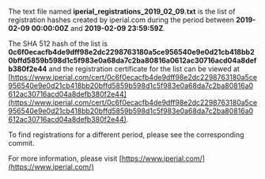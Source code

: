 The text file named **iperial_registrations_2019_02_09.txt** is the list of registration hashes created by iperial.com during the period between **2019-02-09 00:00:00Z** and **2019-02-09 23:59:59Z**.

The SHA 512 hash of the list is **0c6f0ecacfb4de9dff98e2dc2298763180a5ce956540e9e0d21cb418bb20bffd5859b598d1c5f983e0a68da7c2ba80816a0612ac30716acd04a8defb380f2e44** and the registration certificate for the list can be viewed at [https://www.iperial.com/cert/0c6f0ecacfb4de9dff98e2dc2298763180a5ce956540e9e0d21cb418bb20bffd5859b598d1c5f983e0a68da7c2ba80816a0612ac30716acd04a8defb380f2e44](https://www.iperial.com/cert/0c6f0ecacfb4de9dff98e2dc2298763180a5ce956540e9e0d21cb418bb20bffd5859b598d1c5f983e0a68da7c2ba80816a0612ac30716acd04a8defb380f2e44).

To find registrations for a different period, please see the corresponding commit.

For more information, please visit [https://www.iperial.com/](https://www.iperial.com/)
